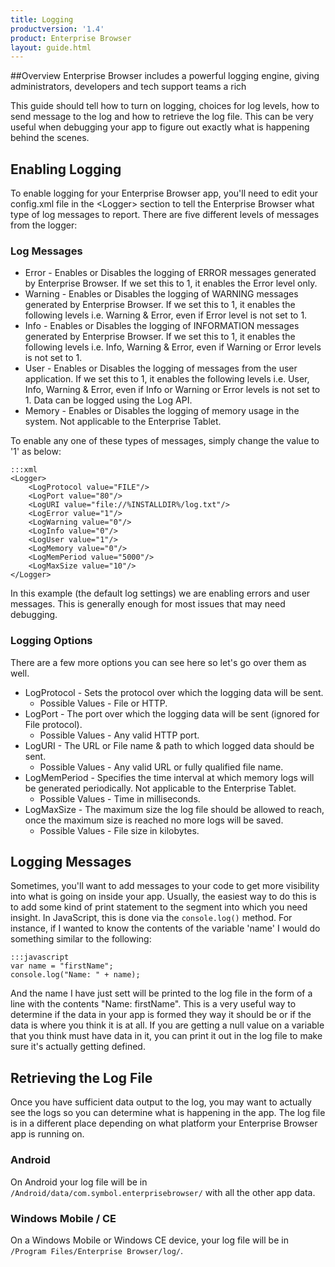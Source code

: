 ```yaml
---
title: Logging
productversion: '1.4'
product: Enterprise Browser
layout: guide.html
---
```

##Overview 
Enterprise Browser includes a powerful logging engine, giving administrators, developers and tech support teams a rich 

This guide should tell how to turn on logging, choices for log levels, how to send message to the log and how to retrieve the log file. This can be very useful when debugging your app to figure out exactly what is happening behind the scenes.

## Enabling Logging
To enable logging for your Enterprise Browser app, you'll need to edit your config.xml file in the &lt;Logger&gt; section to tell the Enterprise Browser what type of log messages to report. There are five different levels of messages from the logger:

### Log Messages
* Error - Enables or Disables the logging of ERROR messages generated by Enterprise Browser. If we set this to 1, it enables the Error level only.
* Warning - Enables or Disables the logging of WARNING messages generated by Enterprise Browser. If we set this to 1, it enables the following levels i.e. Warning & Error, even if Error level is not set to 1.
* Info - Enables or Disables the logging of INFORMATION messages generated by Enterprise Browser. If we set this to 1, it enables the following levels i.e. Info, Warning & Error, even if Warning or Error levels is not set to 1.
* User - Enables or Disables the logging of messages from the user application. If we set this to 1, it enables the following levels i.e. User, Info, Warning & Error, even if Info or Warning or Error levels is not set to 1. Data can be logged using the Log API.
* Memory - Enables or Disables the logging of memory usage in the system. Not applicable to the Enterprise Tablet.

To enable any one of these types of messages, simply change the value to '1' as below:

	:::xml
	<Logger>
		<LogProtocol value="FILE"/>
		<LogPort value="80"/>
		<LogURI value="file://%INSTALLDIR%/log.txt"/>
		<LogError value="1"/>
		<LogWarning value="0"/>
		<LogInfo value="0"/>
		<LogUser value="1"/>
		<LogMemory value="0"/>
		<LogMemPeriod value="5000"/>
		<LogMaxSize value="10"/>
	</Logger>

In this example (the default log settings) we are enabling errors and user messages. This is generally enough for most issues that may need debugging.

### Logging Options
There are a few more options you can see here so let's go over them as well.

* LogProtocol - Sets the protocol over which the logging data will be sent.
	* Possible Values - File or HTTP.
* LogPort - The port over which the logging data will be sent (ignored for File protocol).
	* Possible Values - Any valid HTTP port.
* LogURI - The URL or File name & path to which logged data should be sent.
	* Possible Values - Any valid URL or fully qualified file name.
* LogMemPeriod - Specifies the time interval at which memory logs will be generated periodically. Not applicable to the Enterprise Tablet.
	* Possible Values - Time in milliseconds.
* LogMaxSize - The maximum size the log file should be allowed to reach, once the maximum size is reached no more logs will be saved.
	* Possible Values - File size in kilobytes.

## Logging Messages
Sometimes, you'll want to add messages to your code to get more visibility into what is going on inside your app. Usually, the easiest way to do this is to add some kind of print statement to the segment into which you need insight. In JavaScript, this is done via the `console.log()` method. For instance, if I wanted to know the contents of the variable 'name' I would do something similar to the following:

	:::javascript
	var name = "firstName";
	console.log("Name: " + name);

And the name I have just sett will be printed to the log file in the form of a line with the contents "Name: firstName". This is a very useful way to determine if the data in your app is formed they way it should be or if the data is where you think it is at all. If you are getting a null value on a variable that you think must have data in it, you can print it out in the log file to make sure it's actually getting defined.

## Retrieving the Log File
Once you have sufficient data output to the log, you may want to actually see the logs so you can determine what is happening in the app. The log file is in a different place depending on what platform your Enterprise Browser app is running on.

### Android
On Android your log file will be in `/Android/data/com.symbol.enterprisebrowser/` with all the other app data.

### Windows Mobile / CE
On a Windows Mobile or Windows CE device, your log file will be in `/Program Files/Enterprise Browser/log/`.

